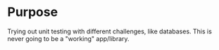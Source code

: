 Purpose
======

Trying out unit testing with different challenges, like databases. This is never going to be a "working" app/library.
